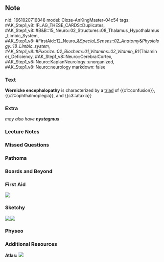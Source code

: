## Note
nid: 1661020716848
model: Cloze-AnKingMaster-04c54
tags: #AK_Step1_v8::!FLAG_THESE_CARDS::Duplicates, #AK_Step1_v8::#B&B::15_Neuro::02_Structures::08_Thalamus_Hypothalamus_Limbic_System, #AK_Step1_v8::#FirstAid::12_Neuro_&_Special_Senses::02_Anatomy_&_Physiology::18_Limbic_system, #AK_Step1_v8::#Pixorize::02_Biochem::01_Vitamins::02_Vitamin_B1_(Thiamine)_Deficiency, #AK_Step1_v8::Neuro::CerebralCortex, #AK_Step1_v8::Neuro::KaplanNeurology::unorganized, #AK_Step1_v8::Neuro::neurology
markdown: false

### Text
<div>
  <b>Wernicke encephalopathy</b> is characterized by a <u>triad</u>
  of {{c1::confusion}}, {{c2::ophthalmoplegia}}, and {{c3::ataxia}}
</div>

### Extra
<i>may also have</i> <b style="font-style: italic;">nystagmus</b>

### Lecture Notes


### Missed Questions


### Pathoma


### Boards and Beyond


### First Aid
<img src="tmpHJY_CY.png">

### Sketchy
<img src=
"Vitamin%20B1%20(Thiamine)%20Deficiency%20copy.jpg"><img src= 
"Vitamin%20B1%20(Thiamine)%20Deficiency.jpg">

### Physeo


### Additional Resources
<b>Atlas:</b> <img src="tmph7IZN7.png">
